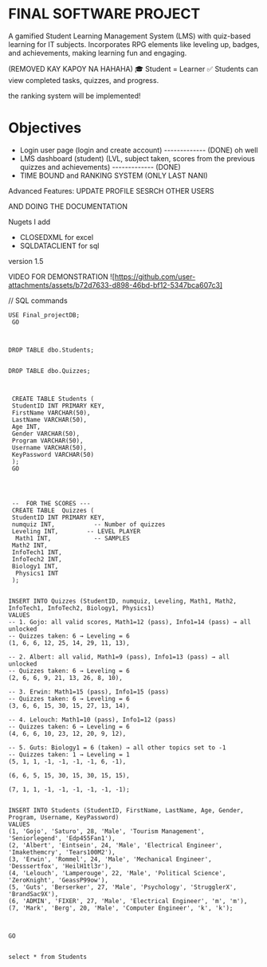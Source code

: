 # FINAL SOFTWARE PROJECT


A gamified Student Learning Management System (LMS) with quiz-based learning for IT subjects.
Incorporates RPG elements like leveling up, badges, and achievements, making learning fun and engaging.

(REMOVED KAY KAPOY NA HAHAHA)
🎓 Student = Learner
✅ Students can view completed tasks, quizzes, and progress.

the ranking system will be implemented!

# Objectives

- Login user page (login and create account) ------------- (DONE) oh well
- LMS dashboard (student) (LVL, subject taken, scores from the previous quizzes and achievements) ------------- (DONE)
- TIME BOUND and RANKING SYSTEM (ONLY LAST NANI)



Advanced Features:
UPDATE PROFILE
SESRCH OTHER USERS

AND DOING THE DOCUMENTATION



Nugets I add
- CLOSEDXML for excel 
- SQLDATACLIENT for sql
 




version 1.5

VIDEO FOR DEMONSTRATION
![https://github.com/user-attachments/assets/b72d7633-d898-46bd-bf12-5347bca607c3]






// SQL commands


```
USE Final_projectDB; 
 GO


 
DROP TABLE dbo.Students;
 

DROP TABLE dbo.Quizzes;


 
 CREATE TABLE Students ( 
 StudentID INT PRIMARY KEY, 
 FirstName VARCHAR(50), 
 LastName VARCHAR(50), 
 Age INT, 
 Gender VARCHAR(50),
 Program VARCHAR(50),
 Username VARCHAR(50), 
 KeyPassword VARCHAR(50)
 ); 
 GO
 



 --  FOR THE SCORES ---
 CREATE TABLE  Quizzes ( 
 StudentID INT PRIMARY KEY, 
 numquiz INT,           -- Number of quizzes
 Leveling INT,        -- LEVEL PLAYER
  Math1 INT,            -- SAMPLES
 Math2 INT, 
 InfoTech1 INT, 
 InfoTech2 INT,
 Biology1 INT, 
  Physics1 INT
 ); 


INSERT INTO Quizzes (StudentID, numquiz, Leveling, Math1, Math2, InfoTech1, InfoTech2, Biology1, Physics1)
VALUES 
-- 1. Gojo: all valid scores, Math1=12 (pass), Info1=14 (pass) → all unlocked
-- Quizzes taken: 6 → Leveling = 6
(1, 6, 6, 12, 25, 14, 29, 11, 13),

-- 2. Albert: all valid, Math1=9 (pass), Info1=13 (pass) → all unlocked
-- Quizzes taken: 6 → Leveling = 6
(2, 6, 6, 9, 21, 13, 26, 8, 10),

-- 3. Erwin: Math1=15 (pass), Info1=15 (pass)
-- Quizzes taken: 6 → Leveling = 6
(3, 6, 6, 15, 30, 15, 27, 13, 14),

-- 4. Lelouch: Math1=10 (pass), Info1=12 (pass)
-- Quizzes taken: 6 → Leveling = 6
(4, 6, 6, 10, 23, 12, 20, 9, 12),

-- 5. Guts: Biology1 = 6 (taken) → all other topics set to -1
-- Quizzes taken: 1 → Leveling = 1
(5, 1, 1, -1, -1, -1, -1, 6, -1),

(6, 6, 5, 15, 30, 15, 30, 15, 15),

(7, 1, 1, -1, -1, -1, -1, -1, -1);

 
INSERT INTO Students (StudentID, FirstName, LastName, Age, Gender, Program, Username, KeyPassword) 
VALUES 
(1, 'Gojo', 'Saturo', 28, 'Male', 'Tourism Management', 'Seniorlegend', 'Edp455Fan1'),
(2, 'Albert', 'Eintsein', 24, 'Male', 'Electrical Engineer', 'Imakethemcry', 'Tears100M2'),
(3, 'Erwin', 'Rommel', 24, 'Male', 'Mechanical Engineer', 'Desssertfox', 'HeilH1tl3r'),
(4, 'Lelouch', 'Lamperouge', 22, 'Male', 'Political Science', 'ZeroKnight', 'GeassP99ow'),
(5, 'Guts', 'Berserker', 27, 'Male', 'Psychology', 'StrugglerX', 'BrandSac9X'), 
(6, 'ADMIN', 'FIXER', 27, 'Male', 'Electrical Engineer', 'm', 'm'), 
(7, 'Mark', 'Berg', 20, 'Male', 'Computer Engineer', 'k', 'k'); 



GO


select * from Students




```





